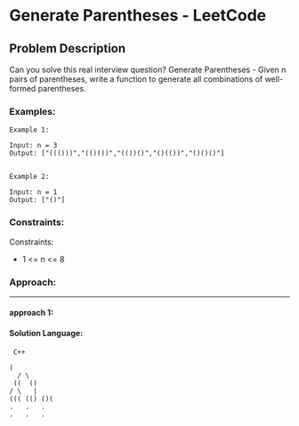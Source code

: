 # Generate Parentheses - LeetCode
  
  ## Problem Description
  
  Can you solve this real interview question? Generate Parentheses - Given n pairs of parentheses, write a function to generate all combinations of well-formed parentheses.
  
  ### Examples:
  ```
  Example 1:

Input: n = 3
Output: ["((()))","(()())","(())()","()(())","()()()"]


Example 2:

Input: n = 1
Output: ["()"]
  ```
  
  ### Constraints:
  
  Constraints:

 * 1 <= n <= 8
  
  
  ### Approach:
  ---
  
  #### approach 1:
  

  #### Solution Language:
  ```  C++  ```
  ```
  (
    / \
   ((  ()
  / \   |
((( (() ()(
 .   .   .
 .   .   .
  ```
  